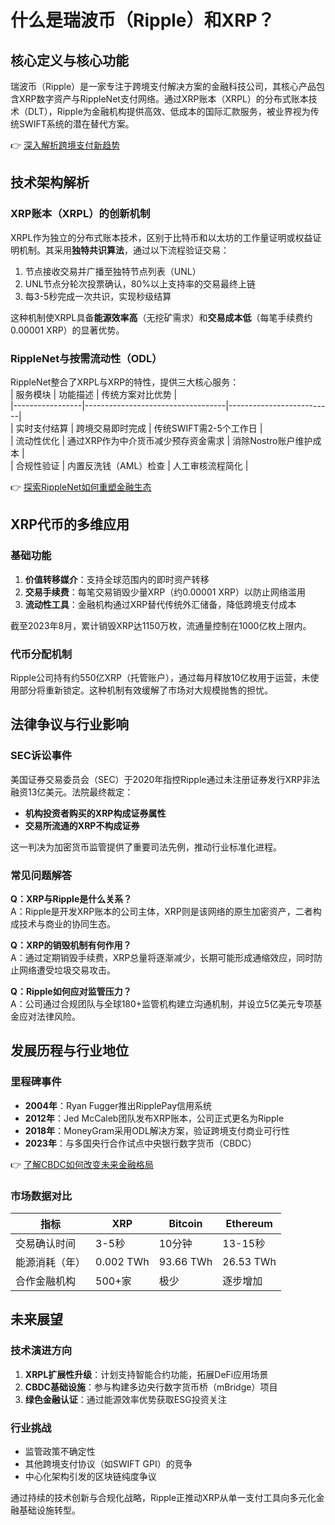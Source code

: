 # 什么是瑞波币（Ripple）和XRP？

## 核心定义与核心功能  
瑞波币（Ripple）是一家专注于跨境支付解决方案的金融科技公司，其核心产品包含XRP数字资产与RippleNet支付网络。通过XRP账本（XRPL）的分布式账本技术（DLT），Ripple为金融机构提供高效、低成本的国际汇款服务，被业界视为传统SWIFT系统的潜在替代方案。  

👉 [深入解析跨境支付新趋势](https://bit.ly/okx_welcome)  

## 技术架构解析  

### XRP账本（XRPL）的创新机制  
XRPL作为独立的分布式账本技术，区别于比特币和以太坊的工作量证明或权益证明机制。其采用**独特共识算法**，通过以下流程验证交易：  
1. 节点接收交易并广播至独特节点列表（UNL）  
2. UNL节点分轮次投票确认，80%以上支持率的交易最终上链  
3. 每3-5秒完成一次共识，实现秒级结算  

这种机制使XRPL具备**能源效率高**（无挖矿需求）和**交易成本低**（每笔手续费约0.00001 XRP）的显著优势。

### RippleNet与按需流动性（ODL）  
RippleNet整合了XRPL与XRP的特性，提供三大核心服务：  
| 服务模块        | 功能描述                          | 传统方案对比优势          |  
|-----------------|-----------------------------------|--------------------------|  
| 实时支付结算    | 跨境交易即时完成                  | 传统SWIFT需2-5个工作日   |  
| 流动性优化      | 通过XRP作为中介货币减少预存资金需求 | 消除Nostro账户维护成本   |  
| 合规性验证      | 内置反洗钱（AML）检查             | 人工审核流程简化          |  

👉 [探索RippleNet如何重塑金融生态](https://bit.ly/okx_welcome)  

## XRP代币的多维应用  

### 基础功能  
1. **价值转移媒介**：支持全球范围内的即时资产转移  
2. **交易手续费**：每笔交易销毁少量XRP（约0.00001 XRP）以防止网络滥用  
3. **流动性工具**：金融机构通过XRP替代传统外汇储备，降低跨境支付成本  

截至2023年8月，累计销毁XRP达1150万枚，流通量控制在1000亿枚上限内。  

### 代币分配机制  
Ripple公司持有约550亿XRP（托管账户），通过每月释放10亿枚用于运营，未使用部分将重新锁定。这种机制有效缓解了市场对大规模抛售的担忧。  

## 法律争议与行业影响  

### SEC诉讼事件  
美国证券交易委员会（SEC）于2020年指控Ripple通过未注册证券发行XRP非法融资13亿美元。法院最终裁定：  
- **机构投资者购买的XRP构成证券属性**  
- **交易所流通的XRP不构成证券**  

这一判决为加密货币监管提供了重要司法先例，推动行业标准化进程。  

### 常见问题解答  
**Q：XRP与Ripple是什么关系？**  
A：Ripple是开发XRP账本的公司主体，XRP则是该网络的原生加密资产，二者构成技术与商业的协同生态。  

**Q：XRP的销毁机制有何作用？**  
A：通过定期销毁手续费，XRP总量将逐渐减少，长期可能形成通缩效应，同时防止网络遭受垃圾交易攻击。  

**Q：Ripple如何应对监管压力？**  
A：公司通过合规团队与全球180+监管机构建立沟通机制，并设立5亿美元专项基金应对法律风险。  

## 发展历程与行业地位  

### 里程碑事件  
- **2004年**：Ryan Fugger推出RipplePay信用系统  
- **2012年**：Jed McCaleb团队发布XRP账本，公司正式更名为Ripple  
- **2018年**：MoneyGram采用ODL解决方案，验证跨境支付商业可行性  
- **2023年**：与多国央行合作试点中央银行数字货币（CBDC）  

👉 [了解CBDC如何改变未来金融格局](https://bit.ly/okx_welcome)  

### 市场数据对比  
| 指标          | XRP        | Bitcoin    | Ethereum   |  
|---------------|------------|------------|------------|  
| 交易确认时间  | 3-5秒      | 10分钟     | 13-15秒    |  
| 能源消耗（年）| 0.002 TWh  | 93.66 TWh  | 26.53 TWh  |  
| 合作金融机构  | 500+家     | 极少       | 逐步增加   |  

## 未来展望  

### 技术演进方向  
1. **XRPL扩展性升级**：计划支持智能合约功能，拓展DeFi应用场景  
2. **CBDC基础设施**：参与构建多边央行数字货币桥（mBridge）项目  
3. **绿色金融认证**：通过能源效率优势获取ESG投资关注  

### 行业挑战  
- 监管政策不确定性  
- 其他跨境支付协议（如SWIFT GPI）的竞争  
- 中心化架构引发的区块链纯度争议  

通过持续的技术创新与合规化战略，Ripple正推动XRP从单一支付工具向多元化金融基础设施转型。